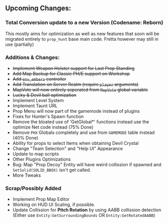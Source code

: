 ## Upcoming Changes:

### Total Conversion update to a new Version (Codename: Reborn)
This mostly aims for optimization as well as new features that soon will be migrated entirely to `prop_hunt` base main code. Fretta however may still in use (partially)

### Additions & Changes:
- ~~Implement Weapon Holster support for Last Prop Standing~~
- ~~Add Map Backup for Classic PH/E support on Workshop~~
- ~~Add `env_embers` controller~~
- ~~Add Translation on Server Realm (require `player` arguments)~~
- ~~MapVote will now entirely seperated from `MapVote` global variable~~
- ~~Lucky & Devil ball optimization~~
- Implement Level System
- Implement Taunt URL
- Prop Menu will now part of the gamemode instead of plugins
- Fixes for Hunter's Spawn function
- Remove the bloated use of 'GetGlobal*' functions instead use the optimize Net code instead (75% Done)
- Remove `PHX` Globals completely and use from `GAMEMODE` table instead (40% Done)
- Ability for props to select Items when obtaining Devil Crystal
- Change "Team Selection" and "Help UI" Appearance
- Update to map scripts
- Other Plugins Optimizations
- Bug: Map "Prop Decoy" Entity will have weird collission if spawned and `SetSolid(SOLID_BBOX)` isn't get called.
- More Tweaks

### Scrap/Possibly Added
- Implement Prop Map Editor
- Working on HUD UI Scaling, if possible.
- Update Collission for **Pitch Rotation** by using AABB collission detection (Either use `Entity:GetSurroundingBounds` OR `Entity:GetRotatedAABB`)